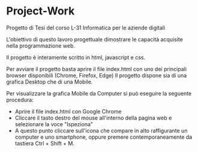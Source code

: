 # Project-Work
Progetto di Tesi del corso L-31 Informatica per le aziende digitali

L'obiettivo di questo lavoro progettuale dimostrare le capacità acquisite nella programmazione web.

Il progetto è interamente scritto in html, javascript e css.

Per avviare il progetto basta aprire il file index.html con uno dei principali browser disponibili (Chrome, Firefox, Edge)
Il progetto dispone sia di una grafica Desktop che di una Mobile.

Per visualizzare la grafica Mobile da Computer si può eseguire la seguente procedura:
- Aprire il file index.html con Google Chrome
- Cliccare il tasto destro del mouse all'interno della pagina web e selezionare la voce "Ispeziona"
- A questo punto cliccare sull'icona che compare in alto raffigurante un computer e uno smartphone, oppure premere contemporaneamente da tastiera Ctrl + Shift + M.
